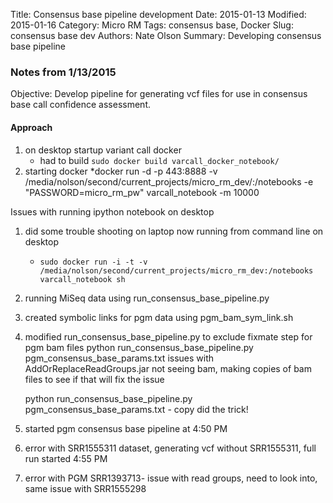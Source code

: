 Title: Consensus base pipeline development
Date: 2015-01-13
Modified: 2015-01-16
Category: Micro RM
Tags: consensus base, Docker
Slug: consensus base dev
Authors: Nate Olson
Summary: Developing consensus base pipeline

### Notes from 1/13/2015

Objective:
Develop pipeline for generating vcf files for use in consensus base call confidence assessment.

#### Approach
1. on desktop startup variant call docker
	* had to build `sudo docker build varcall_docker_notebook/`
2. starting docker 
	*docker run -d -p 443:8888 -v /media/nolson/second/current_projects/micro_rm_dev/:/notebooks -e "PASSWORD=micro_rm_pw" varcall_notebook -m 10000

Issues with running ipython notebook on desktop
1. did some trouble shooting on laptop now running from command line on desktop
	- `sudo docker run -i -t -v /media/nolson/second/current_projects/micro_rm_dev:/notebooks varcall_notebook sh`
2. running MiSeq data using run_consensus_base_pipeline.py
3. created symbolic links for pgm data using pgm_bam_sym_link.sh
4. modified run_consensus_base_pipeline.py to exclude fixmate step for pgm bam files
	python run_consensus_base_pipeline.py pgm_consensus_base_params.txt
	issues with AddOrReplaceReadGroups.jar not seeing bam, making copies of bam files to see if that will fix the issue

	python run_consensus_base_pipeline.py pgm_consensus_base_params.txt - copy did the trick!
5. started pgm consensus base pipeline at 4:50 PM
6. error with SRR1555311 dataset, generating vcf without SRR1555311, full run started 4:55 PM
7. error with PGM SRR1393713- issue with read groups, need to look into, same issue with SRR1555298



